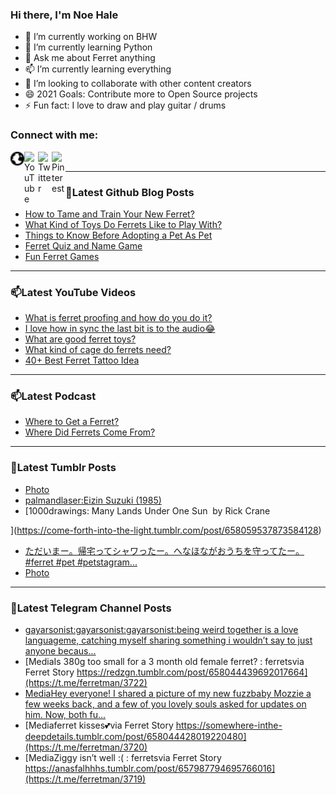 ### Hi there, I'm Noe Hale

- 🔭 I’m currently working on BHW
- 🌱 I’m currently learning Python
- 💬 Ask me about Ferret anything
- 📫 I’m currently learning everything
- 🔭 I’m looking to collaborate with other content creators
- 😄 2021 Goals: Contribute more to Open Source projects
- ⚡ Fun fact: I love to draw and play guitar / drums

### Connect with me:

[<img align="left" alt="ferretvoice.com" width="22px" src="https://raw.githubusercontent.com/iconic/open-iconic/master/svg/globe.svg" />](https://ferretvoice.com)
[<img align="left" alt="YouTube" width="22px" src="https://cdn.jsdelivr.net/npm/simple-icons@v3/icons/youtube.svg" />](https://www.youtube.com/channel/UCk665XTfaMLVwFVWUmgnDiw)
[<img align="left" alt="Twitter" width="22px" src="https://cdn.jsdelivr.net/npm/simple-icons@v3/icons/twitter.svg" />](https://twitter.com/voiceferret)
[<img align="left" alt="Pinterest" width="22px" src="https://cdn.jsdelivr.net/npm/simple-icons@v3/icons/pinterest.svg" />](https://www.pinterest.com/voiceferret/)

<br />

---
### 🔭Latest Github Blog Posts
<!-- GITHUB:START -->
- [How to Tame and Train Your New Ferret?](http://noehale.github.io/how-to-tame-and-train-your-new-ferret/)
- [What Kind of Toys Do Ferrets Like to Play With?](http://noehale.github.io/what-kind-of-toys-do-ferrets-like-to-play-with/)
- [Things to Know Before Adopting a Pet As Pet](http://noehale.github.io/things-to-know-before-adopting-a-pet-as-pet/)
- [Ferret Quiz and Name Game](http://noehale.github.io/ferret-quiz/)
- [Fun Ferret Games](http://noehale.github.io/fun-ferret-games/)
<!-- GITHUB:END -->
---
### 📫Latest YouTube Videos

<!-- YOUTUBE:START -->
- [What is ferret proofing and how do you do it?](https://www.youtube.com/watch?v=81Syh_DJBQQ)
- [I love how in sync the last bit is to the audio😂](https://www.youtube.com/watch?v=WHBeGHwSlGY)
- [What are good ferret toys?](https://www.youtube.com/watch?v=tPxRilBzc0s)
- [What kind of cage do ferrets need?](https://www.youtube.com/watch?v=xzz6hC3sR5A)
- [40+ Best Ferret Tattoo Idea](https://www.youtube.com/watch?v=KIKqduR6Xcs)
<!-- YOUTUBE:END -->

---
### 📫Latest Podcast

<!-- PODCAST:START -->
- [Where to Get a Ferret?](https://anchor.fm/ferretvoice/episodes/Where-to-Get-a-Ferret-erurfu)
- [Where Did Ferrets Come From?](https://anchor.fm/ferretvoice/episodes/Where-Did-Ferrets-Come-From-eruq8g)
<!-- PODCAST:END -->
---
### 📝Latest Tumblr Posts

<!-- TUMBLR:START -->
- [Photo](https://come-forth-into-the-light.tumblr.com/post/658127451323596800)
- [palmandlaser:Eizin Suzuki (1985)](https://come-forth-into-the-light.tumblr.com/post/658082157358727168)
- [1000drawings:
Many Lands Under One Sun  by Rick Crane

](https://come-forth-into-the-light.tumblr.com/post/658059537873584128)
- [ただいまー。帰宅ってシャワったー。へなほながおうちを守ってたー。
#ferret #pet #petstagram...](https://come-forth-into-the-light.tumblr.com/post/658036860568977409)
- [Photo](https://come-forth-into-the-light.tumblr.com/post/657991596199067648)
<!-- TUMBLR:END -->
---
### 📝Latest Telegram Channel Posts

<!-- TELEGRAM:START -->
- [gayarsonist:gayarsonist:gayarsonist:being weird together is a love languageme, catching myself sharing something i wouldn’t say to just anyone becaus...](https://t.me/ferretman/3723)
- [MediaIs 380g too small for a 3 month old female ferret? : ferretsvia Ferret Story https://redzgn.tumblr.com/post/658044439692017664](https://t.me/ferretman/3722)
- [MediaHey everyone! I shared a picture of my new fuzzbaby Mozzie a few weeks back, and a few of you lovely souls asked for updates on him. Now, both fu...](https://t.me/ferretman/3721)
- [Mediaferret kisses💕via Ferret Story https://somewhere-inthe-deepdetails.tumblr.com/post/658044428019220480](https://t.me/ferretman/3720)
- [MediaZiggy isn’t well :( : ferretsvia Ferret Story https://anasfalhhhs.tumblr.com/post/657987794695766016](https://t.me/ferretman/3719)
<!-- TELEGRAM:END -->
